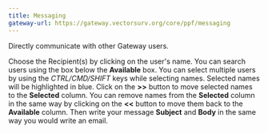 ```yaml
---
title: Messaging
gateway-url: https://gateway.vectorsurv.org/core/ppf/messaging
---
```

Directly communicate with other Gateway users.

Choose the Recipient(s) by clicking on the user's name. You can search users using the box below the **Available** box. You can select multiple users by using the *CTRL/CMD/SHIFT* keys while selecting names. Selected names will be highlighted in blue. Click on the **>>** button to move selected names to the **Selected** column. You can remove names from the **Selected** column in the same way by clicking on the **<<** button to move them back to the **Available** column. Then write your message **Subject** and **Body** in the same way you would write an email.
